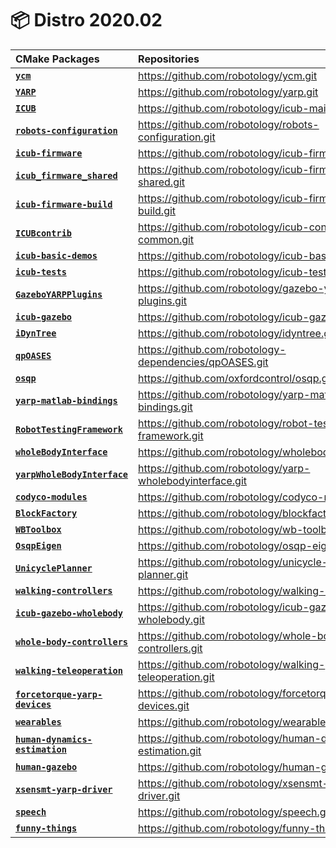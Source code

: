 📦 Distro 2020.02
===

| CMake Packages | Repositories | Versions |
| :--- | :--- | :--- |
| [**`ycm`**](https://github.com/robotology/ycm.git) | https://github.com/robotology/ycm.git | `v0.11.0` |
| [**`YARP`**](https://github.com/robotology/yarp.git) | https://github.com/robotology/yarp.git | `v3.3.2` |
| [**`ICUB`**](https://github.com/robotology/icub-main.git) | https://github.com/robotology/icub-main.git | `v1.15.0` |
| [**`robots-configuration`**](https://github.com/robotology/robots-configuration.git) | https://github.com/robotology/robots-configuration.git | `v1.15.0` |
| [**`icub-firmware`**](https://github.com/robotology/icub-firmware.git) | https://github.com/robotology/icub-firmware.git | `v1.15.0` |
| [**`icub_firmware_shared`**](https://github.com/robotology/icub-firmware-shared.git) | https://github.com/robotology/icub-firmware-shared.git | `v1.15.0` |
| [**`icub-firmware-build`**](https://github.com/robotology/icub-firmware-build.git) | https://github.com/robotology/icub-firmware-build.git | `v1.15.0` |
| [**`ICUBcontrib`**](https://github.com/robotology/icub-contrib-common.git) | https://github.com/robotology/icub-contrib-common.git | `v1.15.0` |
| [**`icub-basic-demos`**](https://github.com/robotology/icub-basic-demos.git) | https://github.com/robotology/icub-basic-demos.git | `v1.15.0` |
| [**`icub-tests`**](https://github.com/robotology/icub-tests.git) | https://github.com/robotology/icub-tests.git | `v1.15.0` |
| [**`GazeboYARPPlugins`**](https://github.com/robotology/gazebo-yarp-plugins.git) | https://github.com/robotology/gazebo-yarp-plugins.git | `v3.3.0` |
| [**`icub-gazebo`**](https://github.com/robotology/icub-gazebo.git) | https://github.com/robotology/icub-gazebo.git | `v1.15.0` |
| [**`iDynTree`**](https://github.com/robotology/idyntree.git) | https://github.com/robotology/idyntree.git | `v1.0.2` |
| [**`qpOASES`**](https://github.com/robotology-dependencies/qpOASES.git) | https://github.com/robotology-dependencies/qpOASES.git | `v3.2.0.1` |
| [**`osqp`**](https://github.com/oxfordcontrol/osqp.git) | https://github.com/oxfordcontrol/osqp.git | `v0.6.0` |
| [**`yarp-matlab-bindings`**](https://github.com/robotology/yarp-matlab-bindings.git) | https://github.com/robotology/yarp-matlab-bindings.git | `v3.3.0` |
| [**`RobotTestingFramework`**](https://github.com/robotology/robot-testing-framework.git) | https://github.com/robotology/robot-testing-framework.git | `v2.0.0` |
| [**`wholeBodyInterface`**](https://github.com/robotology/wholebodyinterface.git) | https://github.com/robotology/wholebodyinterface.git | `v0.2.6` |
| [**`yarpWholeBodyInterface`**](https://github.com/robotology/yarp-wholebodyinterface.git) | https://github.com/robotology/yarp-wholebodyinterface.git | `v0.3.6` |
| [**`codyco-modules`**](https://github.com/robotology/codyco-modules.git) | https://github.com/robotology/codyco-modules.git | `v0.3.0` |
| [**`BlockFactory`**](https://github.com/robotology/blockfactory.git) | https://github.com/robotology/blockfactory.git | `v0.8.1` |
| [**`WBToolbox`**](https://github.com/robotology/wb-toolbox.git) | https://github.com/robotology/wb-toolbox.git | `v5` |
| [**`OsqpEigen`**](https://github.com/robotology/osqp-eigen.git) | https://github.com/robotology/osqp-eigen.git | `v0.5.2` |
| [**`UnicyclePlanner`**](https://github.com/robotology/unicycle-footstep-planner.git) | https://github.com/robotology/unicycle-footstep-planner.git | `v0.2.0` |
| [**`walking-controllers`**](https://github.com/robotology/walking-controllers.git) | https://github.com/robotology/walking-controllers.git | `v0.2.1` |
| [**`icub-gazebo-wholebody`**](https://github.com/robotology/icub-gazebo-wholebody.git) | https://github.com/robotology/icub-gazebo-wholebody.git | `v0.1.0` |
| [**`whole-body-controllers`**](https://github.com/robotology/whole-body-controllers.git) | https://github.com/robotology/whole-body-controllers.git | `v2.0` |
| [**`walking-teleoperation`**](https://github.com/robotology/walking-teleoperation.git) | https://github.com/robotology/walking-teleoperation.git | `v0.2.0` |
| [**`forcetorque-yarp-devices`**](https://github.com/robotology/forcetorque-yarp-devices.git) | https://github.com/robotology/forcetorque-yarp-devices.git | `v0.2.0` |
| [**`wearables`**](https://github.com/robotology/wearables.git) | https://github.com/robotology/wearables.git | `v1.0.0` |
| [**`human-dynamics-estimation`**](https://github.com/robotology/human-dynamics-estimation.git) | https://github.com/robotology/human-dynamics-estimation.git | `v2.1.0` |
| [**`human-gazebo`**](https://github.com/robotology/human-gazebo.git) | https://github.com/robotology/human-gazebo.git | `v1.0` |
| [**`xsensmt-yarp-driver`**](https://github.com/robotology/xsensmt-yarp-driver.git) | https://github.com/robotology/xsensmt-yarp-driver.git | `v0.1.0` |
| [**`speech`**](https://github.com/robotology/speech.git) | https://github.com/robotology/speech.git | `v1.0.0` |
| [**`funny-things`**](https://github.com/robotology/funny-things.git) | https://github.com/robotology/funny-things.git | `v1.0.0` |

